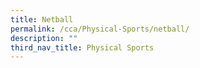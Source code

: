```yaml
---
title: Netball
permalink: /cca/Physical-Sports/netball/
description: ""
third_nav_title: Physical Sports
---
```


